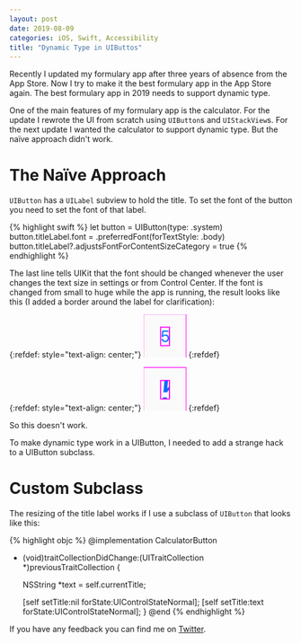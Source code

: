 ```yaml
---
layout: post
date: 2019-08-09
categories: iOS, Swift, Accessibility
title: "Dynamic Type in UIButtos"
---
```


Recently I updated my formulary app after three years of absence from the App Store. Now I try to make it the best formulary app in the App Store again. The best formulary app in 2019 needs to support dynamic type.

One of the main features of my formulary app is the calculator. For the update I rewrote the UI from scratch using `UIButton`s and `UIStackView`s. For the next update I wanted the calculator to support dynamic type. But the naïve approach didn't work.

# The Naïve Approach

`UIButton` has a `UILabel` subview to hold the title. To set the font of the button you need to set the font of that label.

{% highlight swift %}
let button = UIButton(type: .system)
button.titleLabel.font = .preferredFont(forTextStyle: .body)
button.titleLabel?.adjustsFontForContentSizeCategory = true
{% endhighlight %}

The last line tells UIKit that the font should be changed whenever the user changes the text size in settings or from Control Center. If the font is changed from small to huge while the app is running, the result looks like this (I added a border around the label for clarification):

{:refdef: style="text-align: center;"}
![Before the font change](../assets/2019-08-09/button_font_small.png)
{:refdef}

{:refdef: style="text-align: center;"}
![After the font change](../assets/2019-08-09/button_font_huge.png)
{:refdef}

So this doesn't work.

To make dynamic type work in a UIButton, I needed to add a strange hack to a UIButton subclass.

# Custom Subclass

The resizing of the title label works if I use a subclass of `UIButton` that looks like this:

{% highlight objc %}
@implementation CalculatorButton

- (void)traitCollectionDidChange:(UITraitCollection *)previousTraitCollection {
  
  NSString *text = self.currentTitle;
  
  [self setTitle:nil forState:UIControlStateNormal];
  [self setTitle:text forState:UIControlStateNormal];
}
@end
{% endhighlight %}

If you have any feedback you can find me on [Twitter](https://twitter.com/dasdom).
